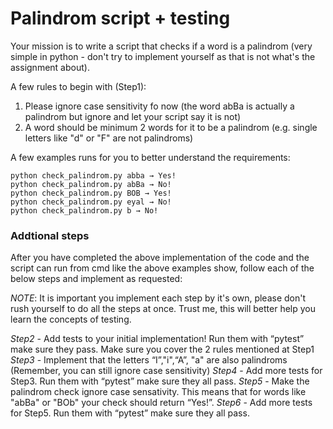 # Palindrom script + testing

Your mission is to write a script that checks if a word is a palindrom (very simple in python - don't try to implement yourself as that is not what's the assignment about).

A few rules to begin with (Step1):
1. Please ignore case sensitivity fo now (the word abBa is actually a palindrom but ignore and let your script say it is not)
2. A word should be minimum 2 words for it to be a palindrom (e.g. single letters like "d" or "F" are not palindroms)

A few examples runs for you to better understand the requirements:

```shell
python check_palindrom.py abba → Yes!
python check_palindrom.py abBa → No!
python check_palindrom.py BOB → Yes!
python check_palindrom.py eyal → No!
python check_palindrom.py b → No!
```

### Addtional steps

After you have completed the above implementation of the code and the script can run from cmd like the above examples show, follow each of the below steps and implement as requested:

*NOTE*: It is important you implement each step by it's own, please don't rush yourself to do all the steps at once. Trust me, this will better help you learn the concepts of testing.

*Step2* - Add tests to your initial implementation! Run them with “pytest” make sure they pass. Make sure you cover the 2 rules mentioned at Step1
*Step3* - Implement that the letters “I”,"i",“A”, "a" are also palindroms (Remember, you can still ignore case sensitivity)
*Step4* - Add more tests for Step3. Run them with “pytest” make sure they all pass.
*Step5* - Make the palindrom check ignore case sensativity. This means that for words like "abBa" or "BOb" your check should return “Yes!”.
*Step6* - Add more tests for Step5. Run them with “pytest” make sure they all pass.
